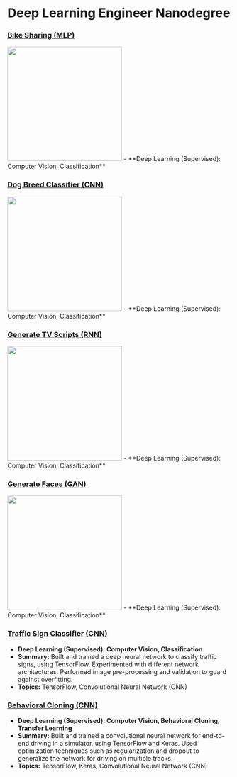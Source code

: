 # Deep Learning Engineer Nanodegree

### [Bike Sharing (MLP)](https://github.com/jquickgh/bike-sharing-mlp)
<img src="https://github.com/jquickgh/bike-sharing-mlp/blob/master/bike-sharing.jpg" width="258">
 - **Deep Learning (Supervised): Computer Vision, Classification**
 
### [Dog Breed Classifier (CNN)](https://github.com/jquickgh/dog-breed-classifier-cnn)
<img src="https://github.com/jquickgh/dog-breed-classifier-cnn/blob/master/dog-breed.jpg" width="258"> 
 - **Deep Learning (Supervised): Computer Vision, Classification**
 
### [Generate TV Scripts (RNN)](https://github.com/jquickgh/generate-tv-scripts-rnn)
 <img src="https://github.com/jquickgh/generate-tv-scripts-rnn/blob/master/generate-tv-scripts.jpg" width="258">
 - **Deep Learning (Supervised): Computer Vision, Classification**
 
### [Generate Faces (GAN)](https://github.com/jquickgh/generate-faces-gan)
<img src="https://github.com/jquickgh/generate-faces-gan/blob/master/generate-faces.jpg" width="258">
 - **Deep Learning (Supervised): Computer Vision, Classification** 
 
 
 
 
### [Traffic Sign Classifier (CNN)](https://github.com/jquickgh/traffic-sign-classifier-cnn)
 - **Deep Learning (Supervised): Computer Vision, Classification**
 - **Summary:** Built and trained a deep neural network to classify traffic signs, using TensorFlow. Experimented with different network architectures. Performed image pre-processing and validation to guard against overfitting.
 - **Topics:** TensorFlow, Convolutional Neural Network (CNN)
 
### [Behavioral Cloning (CNN)](https://github.com/jquickgh/behavioral-cloning-cnn)
 - **Deep Learning (Supervised): Computer Vision, Behavioral Cloning, Transfer Learning**
 - **Summary:** Built and trained a convolutional neural network for end-to-end driving in a simulator, using TensorFlow and Keras. Used optimization techniques such as regularization and dropout to generalize the network for driving on multiple tracks.
 - **Topics:** TensorFlow, Keras, Convolutional Neural Network (CNN)


 

 

